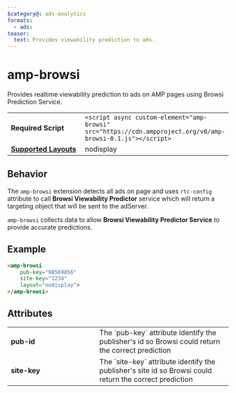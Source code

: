 ```yaml
---
$category@: ads-analytics
formats:
  - ads: 
teaser:
  text: Provides viewability prediction to ads.
---
```

<!--
Copyright 2019 The AMP HTML Authors. All Rights Reserved.

Licensed under the Apache License, Version 2.0 (the "License");
you may not use this file except in compliance with the License.
You may obtain a copy of the License at

      http://www.apache.org/licenses/LICENSE-2.0

Unless required by applicable law or agreed to in writing, software
distributed under the License is distributed on an "AS-IS" BASIS,
WITHOUT WARRANTIES OR CONDITIONS OF ANY KIND, either express or implied.
See the License for the specific language governing permissions and
limitations under the License.
-->

# amp-browsi

Provides realtime viewability prediction to ads on AMP pages using Browsi Prediction Service.  

<table>
  <tr>
    <td width="40%"><strong>Required Script</strong></td>
    <td><code>&lt;script async custom-element="amp-browsi" src="https://cdn.ampproject.org/v0/amp-browsi-0.1.js">&lt;/script></code></td>
  </tr>
   <tr>
      <td class="col-fourty"><strong><a href="https://www.ampproject.org/docs/guides/responsive/control_layout.html">Supported Layouts</a></strong></td>
      <td>nodisplay</td>
    </tr>
  <!--
    <tr>
      <td class="col-fourty"><strong>Examples</strong></td>
      <td><a href="https://ampbyexample.com/components/amp-browsi/">Annotated code example for amp-browsi</a></td>
    </tr>
  -->
</table>

## Behavior

The `amp-browsi` extension detects all ads on page and uses `rtc-config` attribute to call **Browsi Viewability Predictor**
service which will return a targeting object that will be sent to the adServer.

`amp-browsi` collects data to allow **Browsi Viewability Predictor Service** to provide accurate predictions.   

## Example

```html
<amp-browsi
    pub-key="98569856"
    site-key="1234"
    layout="nodisplay">
</amp-browsi>
```

## Attributes

<table>
  <tr>
    <td width="40%"><strong>pub-id</strong></td>
    <td>The `pub-key` attribute identify the publisher's id so Browsi could return the correct prediction</td>
  </tr>
  <tr>
      <td width="40%"><strong>site-key</strong></td>
      <td>The `site-key` attribute identify the publisher's site id so Browsi could return the correct prediction</td>
    </tr>
</table>


<!--
## Validation
See [amp-browsi rules](https://github.com/ampproject/amphtml/blob/master/extensions/amp-browsi/validator-amp-browsi.protoascii) in the AMP validator specification.
-->
